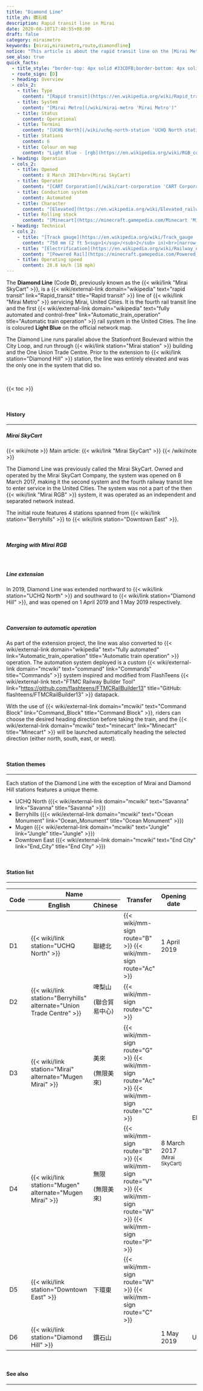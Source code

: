 ```yaml
---
title: "Diamond Line"
title_zh: 鑽石綫
description: Rapid transit line in Mirai
date: 2020-08-10T17:40:55+08:00
draft: false
category: miraimetro
keywords: [mirai,miraimetro,route,diamondline]
notice: "This article is about the rapid transit line on the [Mirai Metro](/wiki/mirai-metro 'Mirai Metro'). For the previous rapid transit system in which this line is a part of before merging with the [Mirai RGB](/wiki/mirai-rgb 'Mirai RGB'), see [Mirai SkyCart](/wiki/mirai-skycart 'Mirai SkyCart')."
see_also: true
quick_facts:
  - title_style: "border-top: 4px solid #33CDFB;border-bottom: 4px solid #33CDFB;padding:2px 0;"
  - route_sign: [D]
  - heading: Overview
  - cols_2:
    - title: Type
      content: "[Rapid transit](https://en.wikipedia.org/wiki/Rapid_transit 'Wikipedia: Rapid transit')"
    - title: System
      content: "[Mirai Metro](/wiki/mirai-metro 'Mirai Metro')"
    - title: Status
      content: Operational
    - title: Termini
      content: "[UCHQ North](/wiki/uchq-north-station 'UCHQ North station')<br>[Diamond Hill](/wiki/diamond-hill-station 'Diamond Hill station')"
    - title: Stations
      content: 6
    - title: Colour on map
      content: "Light Blue - [rgb](https://en.wikipedia.org/wiki/RGB_color_model 'RGB color model')(51,205,251)"
  - heading: Operation
  - cols_2:
    - title: Opened
      content: 8 March 2017<br>(Mirai SkyCart)
    - title: Operator
      content: "[CART Corporation](/wiki/cart-corporation 'CART Corporation')"
    - title: Conduction system
      content: Automated
    - title: Character
      content: "[Elevated](https://en.wikipedia.org/wiki/Elevated_railway 'Elevated railway') and underground"
    - title: Rolling stock
      content: "[Minecart](https://minecraft.gamepedia.com/Minecart 'Minecart')<br>(Light Blue [Concrete](https://minecraft.gamepedia.com/Concrete 'Concrete'))"
  - heading: Technical
  - cols_2:
    - title: "[Track gauge](https://en.wikipedia.org/wiki/Track_gauge 'Wikipedia: Track gauge')"
      content: "750 mm (2 ft ​5<sup>1</sup>/<sub>2</sub> in)<br>[narrow gauge](https://en.wikipedia.org/wiki/Narrow-gauge_railway 'Wikipedia: Narrow-gauge railway')"
    - title: "[Electrification](https://en.wikipedia.org/wiki/Railway_electrification_system 'Wikipedia: Railway electrification system')"
      content: "[Powered Rail](https://minecraft.gamepedia.com/Powered_Rail 'Minecraft Wiki: Powered Rail')"
    - title: Operating speed
      content: 28.8 km/h (18 mph)
---
```


The **Diamond Line** (Code **D**), previously known as the {{< wiki/link "Mirai SkyCart" >}}, is a {{< wiki/external-link domain="wikipedia" text="rapid transit" link="Rapid_transit" title="Rapid transit" >}} line of {{< wiki/link "Mirai Metro" >}} servicing Mirai, United Cities. It is the fourth rail transit line and the first {{< wiki/external-link domain="wikipedia" text="fully automated and control-free" link="Automatic_train_operation" title="Automatic train operation" >}} rail system in the United Cities. The line is coloured **<span class="text-dl">Light Blue</span>** on the official network map.

The Diamond Line runs parallel above the Stationfront Boulevard within the City Loop, and run through {{< wiki/link station="Mirai station" >}} building and the One Union Trade Centre. Prior to the extension to {{< wiki/link station="Diamond Hill" >}} station, the line was entirely elevated and was the only one in the system that did so.

<br>

{{< toc >}}

<br>

#### History

---

##### Mirai SkyCart

{{< wiki/note >}}
  Main article: {{< wiki/link "Mirai SkyCart" >}}
{{< /wiki/note >}}

The Diamond Line was previously called the Mirai SkyCart. Owned and operated by the Mirai SkyCart Company, the system was opened on 8 March 2017, making it the second system and the fourth railway transit line to enter service in the United Cities. The system was not a part of the then {{< wiki/link "Mirai RGB" >}} system, it was operated as an independent and separated network instead.

The initial route features 4 stations spanned from {{< wiki/link station="Berryhills" >}} to {{< wiki/link station="Downtown East" >}}.

<br>

##### Merging with Mirai RGB

<br>

##### Line extension

In 2019, Diamond Line was extended northward to {{< wiki/link station="UCHQ North" >}} and southward to {{< wiki/link station="Diamond Hill" >}}, and was opened on 1 April 2019 and 1 May 2019 respectively. 

<br>

##### Conversion to automatic operation

As part of the extension project, the line was also converted to {{< wiki/external-link domain="wikipedia" text="fully automated" link="Automatic_train_operation" title="Automatic train operation" >}} operation. The automation system deployed is a custom {{< wiki/external-link domain="mcwiki" text="command" link="Commands" title="Commands" >}} system inspired and modified from FlashTeens {{< wiki/external-link text="FTMC Railway Builder Tool" link="https://github.com/flashteens/FTMCRailBuilder13" title="GitHub: flashteens/FTMCRailBuilder13" >}} datapack.

With the use of {{< wiki/external-link domain="mcwiki" text="Command Block" link="Command_Block" title="Command Block" >}}, riders can choose the desired heading direction before taking the train, and the {{< wiki/external-link domain="mcwiki" text="minecart" link="Minecart" title="Minecart" >}} will be launched automatically heading the selected direction (either north, south, east, or west).

<br>

#### Station themes

---

Each station of the Diamond Line with the exception of Mirai and Diamond Hill stations features a unique theme.

- UCHQ North ({{< wiki/external-link domain="mcwiki" text="Savanna" link="Savanna" title="Savanna" >}})
- Berryhills ({{< wiki/external-link domain="mcwiki" text="Ocean Monument" link="Ocean_Monument" title="Ocean Monument" >}})
- Mugen ({{< wiki/external-link domain="mcwiki" text="Jungle" link="Jungle" title="Jungle" >}})
- Downtown East ({{< wiki/external-link domain="mcwiki" text="End City" link="End_City" title="End City" >}})

<br>

#### Station list

---

<div class="table-responsive">
  <table class="table table-sm table-bordered table-800 text-center">
    <thead class="diamondline">
      <tr>
        <th rowspan="2">Code</th>
        <th colspan="2" class="border-bottom-0">Name</th>
        <th rowspan="2">Transfer</th>
        <th rowspan="2">Opening date</th>
        <th rowspan="2">Structure type</th>
        <th rowspan="2"><a href="/wiki/districts-of-mirai" class="text-white">District</a></th>
      </tr>
      <tr>
        <th>English</th>
        <th>Chinese</th>
      </tr>
    </thead>
    <tbody>
      <tr>
        <td>
          <span class="station-code station-code-sm station-code-dl rounded-circle">D1</span>
        </td>
        <td>{{< wiki/link station="UCHQ North" >}}</td>
        <td>聯總北</td>
        <td>
          {{< wiki/mm-sign route="B" >}}
          {{< wiki/mm-sign route="Ac" >}}
        </td>
        <td>1 April 2019</td>
        <td rowspan="5">Elevated</td>
        <td>Redstone Valley</td>
      </tr>
      <tr>
        <td>
          <span class="station-code station-code-sm station-code-dl rounded-circle">D2</span>
        </td>
        <td>{{< wiki/link station="Berryhills" alternate="Union Trade Centre" >}}</td>
        <td>啤梨山<p class="small mb-0">(聯合貿易中心)</p></td>
        <td>
          {{< wiki/mm-sign route="C" >}}
        </td>
        <td rowspan="4">8 March 2017<br><small class="font-italic">(Mirai SkyCart)</small></td>
        <td rowspan="4">City Loop</td>
      </tr>
      <tr>
        <td>
          <span class="station-code station-code-sm station-code-dl rounded-circle">D3</span>
        </td>
        <td>{{< wiki/link station="Mirai" alternate="Mugen Mirai" >}}</td>
        <td>美來<p class="small mb-0">(無限美來)</p></td>
        <td>
          {{< wiki/mm-sign route="G" >}}
          {{< wiki/mm-sign route="Ac" >}}
          {{< wiki/mm-sign route="C" >}}
        </td>
      </tr>
      <tr>
        <td>
          <span class="station-code station-code-sm station-code-dl rounded-circle">D4</span>
        </td>
        <td>{{< wiki/link station="Mugen" alternate="Mugen Mirai" >}}</td>
        <td>無限<p class="small mb-0">(無限美來)</p></td>
        <td>
          {{< wiki/mm-sign route="B" >}}
          {{< wiki/mm-sign route="V" >}}
          {{< wiki/mm-sign route="W" >}}
          {{< wiki/mm-sign route="P" >}}
        </td>
      </tr>
      <tr>
        <td>
          <span class="station-code station-code-sm station-code-dl rounded-circle">D5</span>
        </td>
        <td>{{< wiki/link station="Downtown East" >}}</td>
        <td>下環東</td>
        <td>
          {{< wiki/mm-sign route="W" >}}
          {{< wiki/mm-sign route="C" >}}
        </td>
      </tr>
      <tr>
        <td>
          <span class="station-code station-code-sm station-code-dl rounded-circle">D6</span>
        </td>
        <td>{{< wiki/link station="Diamond Hill" >}}</td>
        <td>鑽石山</td>
        <td></td>
        <td>1 May 2019</td>
        <td>Underground</td>
        <td>La Mirai</td>
      </tr>
    </tbody>
  </table>
</div>

<br>

#### See also

---